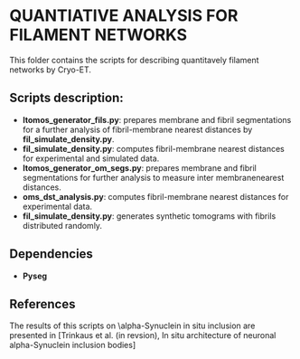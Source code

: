 # QUANTIATIVE ANALYSIS FOR FILAMENT NETWORKS

This folder contains the scripts for describing quantitavely filament networks by Cryo-ET. 

## Scripts description:

- **ltomos_generator_fils.py**: prepares membrane and fibril segmentations for a further analysis of fibril-membrane nearest distances by **fil_simulate_density.py**.
- **fil_simulate_density.py**: computes fibril-membrane nearest distances for experimental and simulated data.
- **ltomos_generator_om_segs.py**: prepares membrane and fibril segmentations for further analysis to measure inter membranenearest distances.
- **oms_dst_analysis.py**: computes fibril-membrane nearest distances for experimental data.
- **fil_simulate_density.py**: generates synthetic tomograms with fibrils distributed randomly.

## Dependencies

- **Pyseg**

## References

The results of this scripts on \alpha-Synuclein in situ inclusion are presented in [Trinkaus et al. (in revsion), In situ architecture of neuronal alpha-Synuclein inclusion bodies]

